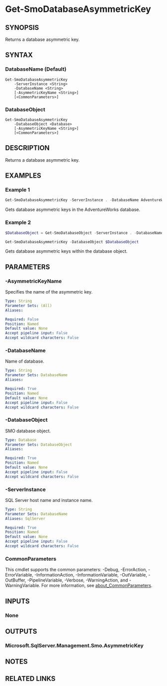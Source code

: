 ﻿---
external help file: SqlServerTools-help.xml
Module Name: SqlServerTools
online version:
schema: 2.0.0
---

# Get-SmoDatabaseAsymmetricKey

## SYNOPSIS
Returns a database asymmetric key.

## SYNTAX

### DatabaseName (Default)
```
Get-SmoDatabaseAsymmetricKey
	-ServerInstance <String>
	-DatabaseName <String>
	[-AsymmetricKeyName <String>]
	[<CommonParameters>]
```

### DatabaseObject
```
Get-SmoDatabaseAsymmetricKey
	-DatabaseObject <Database>
	[-AsymmetricKeyName <String>]
	[<CommonParameters>]
```

## DESCRIPTION
Returns a database asymmetric key.

## EXAMPLES

### Example 1
```powershell
Get-SmoDatabaseAsymmetricKey -ServerInstance . -DatabaseName AdventureWorks
```

Gets database asymmetric keys in the AdventureWorks database.

### Example 2
```powershell
$DatabaseObject = Get-SmoDatabaseObject -ServerInstance . -DatabaseName AdventureWorks

Get-SmoDatabaseAsymmetricKey -DatabaseObject $DatabaseObject
```

Gets database asymmetric keys within the database object.

## PARAMETERS

### -AsymmetricKeyName
Specifies the name of the asymmetric key.

```yaml
Type: String
Parameter Sets: (All)
Aliases:

Required: False
Position: Named
Default value: None
Accept pipeline input: False
Accept wildcard characters: False
```

### -DatabaseName
Name of database.

```yaml
Type: String
Parameter Sets: DatabaseName
Aliases:

Required: True
Position: Named
Default value: None
Accept pipeline input: False
Accept wildcard characters: False
```

### -DatabaseObject
SMO database object.

```yaml
Type: Database
Parameter Sets: DatabaseObject
Aliases:

Required: True
Position: Named
Default value: None
Accept pipeline input: False
Accept wildcard characters: False
```

### -ServerInstance
SQL Server host name and instance name.

```yaml
Type: String
Parameter Sets: DatabaseName
Aliases: SqlServer

Required: True
Position: Named
Default value: None
Accept pipeline input: False
Accept wildcard characters: False
```

### CommonParameters
This cmdlet supports the common parameters: -Debug, -ErrorAction, -ErrorVariable, -InformationAction, -InformationVariable, -OutVariable, -OutBuffer, -PipelineVariable, -Verbose, -WarningAction, and -WarningVariable. For more information, see [about_CommonParameters](http://go.microsoft.com/fwlink/?LinkID=113216).

## INPUTS

### None

## OUTPUTS

### Microsoft.SqlServer.Management.Smo.AsymmetricKey

## NOTES

## RELATED LINKS
